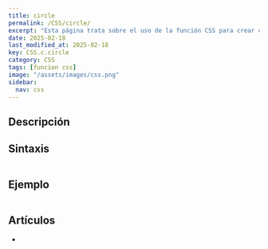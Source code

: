 ```yaml
---
title: circle
permalink: /CSS/circle/
excerpt: "Esta página trata sobre el uso de la función CSS para crear círculos."
date: 2025-02-18
last_modified_at: 2025-02-18
key: CSS.c.circle
category: CSS
tags: [funcion css]
image: "/assets/images/css.png"
sidebar:
  nav: css
---
```


## Descripción


## Sintaxis


```css

```


## Ejemplo


```css

```


## Artículos

- 
